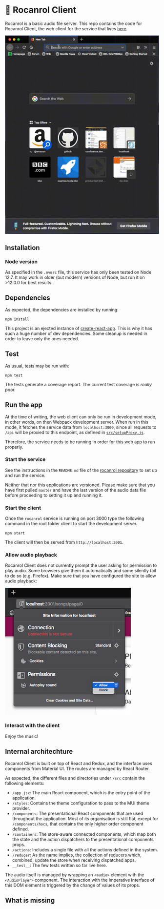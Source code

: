 # 🤘 Rocanrol Client

Rocanrol is a basic audio file server. This repo contains the code for Rocanrol Client, the web client for the service that lives [here](https://github.com/aadroher/rocanrol).

![Rocanrol Client demo](doc/img/rocanrol_client_demo.gif)

## Installation

### Node version

As specified in the `.nvmrc` file, this service has only been tested on Node 12.7. It may work in older (but modern) versions of Node, but run it on >12.0.0 for best results.

## Dependencies

As expected, the dependencies are installed by running:

```
npm install
```

This project is an ejected instance of [create-react-app](https://create-react-app.dev/). This is why it has such a huge number of dev dependencies. Some cleanup is needed in order to leave only the ones needed.

## Test

As usual, tests may be run with:

```
npm test
```

The tests generate a coverage report. The current test coverage is _really_ poor.

## Run the app

At the time of writing, the web client can only be run in development mode, in other words, on then Webpack development server. When run in this mode, it fetches the service data from `localhost:3000`, since all requests to `/api` will be proxied to this endpoint, as defined in [`src/setupProxy.js`](src/setupProxy.js). 

Therefore, the service needs to be running in order for this web app to run properly.

### Start the service

See the instructions in the `README.md` file of the [rocanrol repository](https://github.com/aadroher/rocanrol) to set up and run the service. 

Neither that nor this applications are versioned. Please make sure that you have first pulled `master` and have the last version of the audio data file before proceeding to setting it up and running it.

### Start the client

Once the `rocanrol` service is running on port 3000 type the following command in the root folder client to start the development server.

```
npm start
```

The client will then be served from `http://localhost:3001`.

### Allow audio playback

Rocanrol Client does not currently prompt the user asking for permission to play audio. Some browsers give them it automatically and some silently fail to do so (e.g. Firefox). Make sure that you have configured the site to allow audio playback:

![Allow audio playback](doc/img/allow_audio.png)

### Interact with the client

Enjoy the music!

## Internal architechture

Rocanrol Client is built on top of React and Redux, and the interface uses components from Material UI. The routes are managed by React Router.

As expected, the different files and directories under `/src` contain the following elements:

- `/app.jsx`: The main React component, which is the entry point of the application.
- `/styles`: Contains the theme configuration to pass to the MUI theme provider.
- `/components`: The presentational React components that are used throughout the application. Most of its organisation is still flat, except for `/components/hocs`, that contains the only higher order component defined.
- `/containers`: The store-aware connected components, which map both the state and the action dispatchers to the presentational components props.
- `/actions`: Includes a single file with all the actions defined in the system.
- `/reducer`: As the name implies, the collection of reducers which, combined, update the store when receiving dispatched apps.
- `__test__`: The few tests written so far live here.

The audio itself is managed by wrapping an `<audio>` element with the `<AudioPlayer>` component. The interaction with the imperative interface of this DOM element is triggered by the change of values of its props.

## What is missing